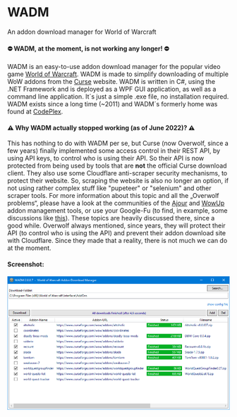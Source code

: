 # WADM
An addon download manager for World of Warcraft

#### ⛔ WADM, at the moment, is not working any longer! ⛔

WADM is an easy-to-use addon download manager for the popular video game [World of Warcraft](https://worldofwarcraft.com). WADM is made to simplify downloading of multiple WoW addons from the [Curse](https://www.curseforge.com) website. WADM is written in C#, using the .NET Framework and is deployed as a WPF GUI application, as well as a command line application. It´s just a simple .exe file, no installation required. WADM exists since a long time (~2011) and WADM´s formerly home was found at [CodePlex](http://wadm.codeplex.com).

#### ⚠️ Why WADM actually stopped working (as of June 2022)? ⚠️
This has nothing to do with WADM per se, but Curse (now Overwolf, since a few years) finally implemented some access control in their REST API, by using API keys, to control who is using their API. So their API is now protected from being used by tools that are __not__ the official Curse download client. They also use some Cloudflare anti-scraper security mechanisms, to protect their website. So, scraping the website is also no longer an option, if not using rather complex stuff like "pupeteer" or "selenium" and other scraper tools. For more information about this topic and all the „Overwolf problems“, please have a look at the communities of the [Ajour](https://github.com/ajour/ajour) and [WowUp](https://github.com/WowUp/WowUp) addon management tools, or use your Google-Fu (to find, in example, some discussions like [this](https://github.com/ajour/ajour/issues/746)). These topics are heavily discussed there, since a good while. Overwolf always mentioned, since years, they will protect their API (to control who is using the API) and prevent their addon download site with Cloudflare. Since they made that a reality, there is not much we can do at the moment.

#### Screenshot:
![alt text](https://github.com/MBODM/WADM/blob/master/SCREENSHOT.png)

